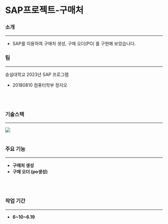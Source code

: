 <h1>SAP프로젝트-구매처</h1>


<h3>소개</h3>
<hr>

- SAP를 이용하여 구매처 생성, 구매 오더(PO) 를 구현해 보았습니다.

<h3>팀</h3>
<hr>

숭실대학교 2023년 SAP 프로그램

- 20180810 컴퓨터학부 정지오


<br>
<br>
<h3>기술스택</h3>
<hr>


  <img src="https://img.shields.io/badge/sap-0FAAFF?style=for-the-badge&logo=sap&logoColor=white"> 




  <br>
  <br>
  <h3>주요 기능</h3>
  <hr>
  
  - <strong>구매처 생성</strong><br>
  -  <strong>구매 오더 (po생성)</strong><br>



  <br>
  <br>

  <h3>작업 기간</h3>
  <hr>

  - <strong>6~10~6.19</strong>